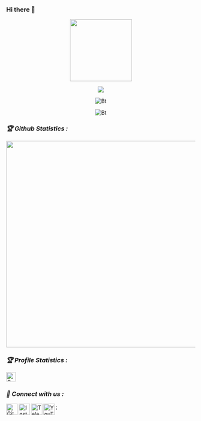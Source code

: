 ### Hi there 👋

<!--
**qorsan73/qorsan73** is a ✨ _special_ ✨ repository because its `README.md` (this file) appears on your GitHub profile.

Here are some ideas to get you started:

- 🔭 I’m currently working on ...
- 🌱 I’m currently learning ...
- 👯 I’m looking to collaborate on ...
- 🤔 I’m looking for help with ...
- 💬 Ask me about ...
- 📫 How to reach me: ...
- 😄 Pronouns: ...
- ⚡ Fun fact: ...
-->

<!-- Github README -->
<p align="center"><a href="https://github.com/qorsan73">
<img height="165" src="https://github-readme-stats.vercel.app/api?username=qorsan73&show_icons=true&include_all_commits=true&theme=react&cache_seconds=3200&hide_border=true" /></a>

<p align="center"><a href="https://github.com/qorsan73"><img src="https://github-readme-stats.vercel.app/api/top-langs/?username=qorsan73&layout=compact&theme=react&hide_border=true" />
</a></p>



<p align="center"><img src="https://raw.githubusercontent.com/qorsan73/Extra-X/main/tenor.gif" alt="Bt">
<p align="center"><img src="https://raw.githubusercontent.com/qorsan73/qorsan73/main/assets/110318584-81067880-7fc2-11eb-8391-152d308e7f2b.gif" alt="Bt">

<h3><b><i>🏆 Github Statistics :</i></b></h3>
<a href="https://github.com/qorsan73"><img width=550 src="https://github-profile-trophy.vercel.app/?username=qorsan73&theme=dracula&no-frame=true&title=Followers,Stars,Commit,Repository,Issues"/></a>

<h3><b><i>🏆 Profile Statistics :</i></b></h3>
<a href="https://github.com/qorsan73"><img height="25" title="Counter" src="https://komarev.com/ghpvc/?username=qorsan73&color=blueviolet&style=flat-square"></a>

<h3><b><i>📡 Connect with us :</i></b></h3>
<a href="https://github.com/qorsan73/"><img align="left" title="Github" alt="Github" width="30px" src="assets/github.png" /></a>
<a href="https://instagram.com/mostafa.qt73/"><img align="left" title="Instagram" alt="Instagram" width="30px" src="assets/instagram.png" /></a>
<a href="https://t.me/qorsantaez73/"><img align="left" title="Telegram" alt="Telegram" width="30px" src="assets/telegram.png" /></a>
<a href="https://youtube.com/c/hacking-world/"><img align="left" title="YouTube" alt="YouTube" width="30px" src="assets/youtube.png" /></a> ;
